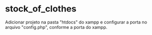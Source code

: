 # stock_of_clothes
Adicionar projeto na pasta "htdocs" do xampp e configurar a porta no arquivo "config.php", conforme a porta do xampp.

